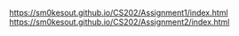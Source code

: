 https://sm0kesout.github.io/CS202/Assignment1/index.html
https://sm0kesout.github.io/CS202/Assignment2/index.html
